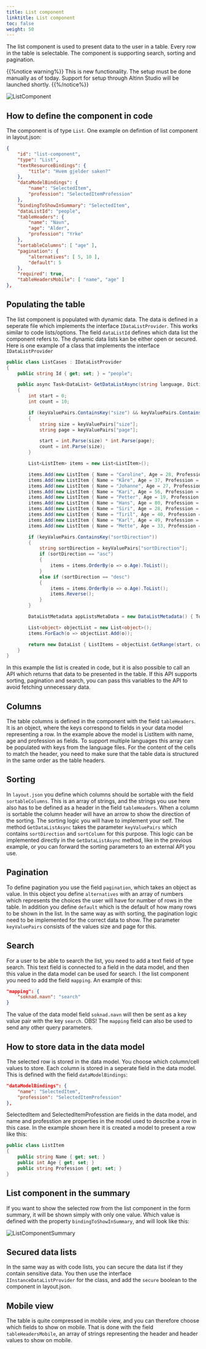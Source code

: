 ```yaml
---
title: List component
linktitle: List component
toc: false
weight: 50
---
```


The list component is used to present data to the user in a table. Every row in the table is selectable. The component 
is supporting search, sorting and pagination. 

{{%notice warning%}}
This is new functionality. 
The setup must be done manually as of today. Support for setup through Altinn Studio will be launched shortly.
{{%/notice%}}

![ListComponent](listComponent.png "Eksempel på hvordan listekomponenten ser ut")

## How to define the component in code 
The component is of type `List`. One example on defintion of list component in layout.json:
```json
{
    "id": "list-component",
    "type": "List",
    "textResourceBindings": {
        "title": "Hvem gjelder saken?"
    },
    "dataModelBindings": {
        "name": "SelectedItem",
        "profession": "SelectedItemProfession"
    },
    "bindingToShowInSummary": "SelectedItem",
    "dataListId": "people",
    "tableHeaders": {
        "name": "Navn",
        "age": "Alder",
        "profession": "Yrke"
    },
    "sortableColumns": [ "age" ],
    "pagination": {
        "alternatives": [ 5, 10 ],
        "default": 5
    },
    "required": true,
    "tableHeadersMobile": [ "name", "age" ]
},
```

## Populating the table
The list component is populated with dynamic data. The data is defined in a seperate file which implements the interface
`IDataListProvider`. This works similar to code lists/options. The field `dataListId` defines which data list the component refers to.
The dynamic data lists kan be either open or secured. 
Here is one example of a class that implements the interface `IDataListProvider`

```csharp
public class ListCases : IDataListProvider
{
    public string Id { get; set; } = "people";

    public async Task<DataList> GetDataListAsync(string language, Dictionary<string, string> keyValuePairs)
    {
        int start = 0;
        int count = 10;

        if (keyValuePairs.ContainsKey("size") && keyValuePairs.ContainsKey("page"))
        {
            string size = keyValuePairs["size"];
            string page = keyValuePairs["page"];

            start = int.Parse(size) * int.Parse(page);
            count = int.Parse(size);
        }

        List<ListItem> items = new List<ListItem>();

        items.Add(new ListItem { Name = "Caroline", Age = 28, Profession = "Utvikler" });
        items.Add(new ListItem { Name = "Kåre", Age = 37, Profession = "Sykepleier" });
        items.Add(new ListItem { Name = "Johanne", Age = 27, Profession = "Utvikler" });
        items.Add(new ListItem { Name = "Kari", Age = 56, Profession = "Snekker" });
        items.Add(new ListItem { Name = "Petter", Age = 19, Profession = "Personlig trener" });
        items.Add(new ListItem { Name = "Hans", Age = 80, Profession = "Pensjonist" });
        items.Add(new ListItem { Name = "Siri", Age = 28, Profession = "UX designer" });
        items.Add(new ListItem { Name = "Tiril", Age = 40, Profession = "Arkitekt" });
        items.Add(new ListItem { Name = "Karl", Age = 49, Profession = "Skuespiller" });
        items.Add(new ListItem { Name = "Mette", Age = 33, Profession = "Artist" });

        if (keyValuePairs.ContainsKey("sortDirection"))
        {
            string sortDirection = keyValuePairs["sortDirection"];
            if (sortDirection == "asc")
            {
                items = items.OrderBy(o => o.Age).ToList();
            }
            else if (sortDirection == "desc") 
            {
                items = items.OrderBy(o => o.Age).ToList();
                items.Reverse();
            }
        }

        DataListMetadata appListsMetaData = new DataListMetadata() { TotaltItemsCount = items.Count };

        List<object> objectList = new List<object>();
        items.ForEach(o => objectList.Add(o));

        return new DataList { ListItems = objectList.GetRange(start, count), _metaData = appListsMetaData };
    }
}
```
In this example the list is created in code, but it is also possible to call an API which returns that data to be presented in the table. 
If this API supports sorting, pagination and search, you can pass this variables to the API to avoid fetching unnecessary data. 

## Columns
The table columns is defined in the component with the field `tableHeaders`. It is an object, where the keys correspond to fields in your
data model representing a row. In the example above the model is ListItem with name, age and profession as fields. To support multiple 
languages this array can be populated with keys from the language files. For the content of the cells to match the header, you 
need to make sure that the table data is structured in the same order as the table headers. 

## Sorting
In `layout.json` you define which columns should be sortable with the field `sortableColumns`.
This is an array of strings, and the strings you use here also has to be defined as a header in the field `tableHeaders`.
When a column is sortable the column header will have an arrow to show the direction of the sorting.
The sorting logic you will have to implement your self. The method `GetDataListAsync` takes the parameter `keyValuePairs` 
which contains `sortDirection` and `sortColumn` for this purpose. This logic can be implemented directly in the `GetDataListAsync`
method, like in the previous example, or you can forward the sorting parameters to an external API you use.

## Pagination
To define pagination you use the field `pagination`, which takes an object as value. In this object you define `alternatives` with
an array of numbers which represents the choices the user will have for number of rows in the table. In addition you define `default`
which is the default of how many rows to be shown in the list. In the same way as with sorting, the pagination logic need to be implemented
for the correct data to show. The parameter `keyValuePairs` consists of the values size and page for this.  

## Search
For a user to be able to search the list, you need to add a text field of type search. This text field is connected to a field in the data model, 
and then this value in the data model can be used for search. I the list component you need to add the field `mapping`.
An example of this: 
```json
"mapping": {
    "soknad.navn": "search"
}
```
The value of the data model field `soknad.navn` will then be sent as a key value pair with the key `search`. 
OBS! The `mapping` field can also be used to send any other query parameters. 

## How to store data in the data model
The selected row is stored in the data model. You choose which column/cell values to store. Each column is stored in a seperate field in the data model. 
This is defined with the field `dataModelBindings`: 
```json
"dataModelBindings": {
    "name": "SelectedItem",
    "profession": "SelectedItemProfession"
},
```

SelectedItem and SelectedItemProfesstion are fields in the data model, and name and professtion are properties in the model used to describe a row in this case.
In the example shown here it is created a model to present a row like this: 
```csharp
public class ListItem
{
    public string Name { get; set; }
    public int Age { get; set; }
    public string Profession { get; set; }
}
```

## List component in the summary
If you want to show the selected row from the list component in the form summary, it will be shown simply with only one value. 
Which value is defined with the property `bindingToShowInSummary`, and will look like this: 

![ListComponentSummary](listComponentSummary.png "List component in summary")


## Secured data lists
In the same way as with code lists, you can secure the data list if they contain sensitive data. You then use the interface
 `IInstanceDataListProvider` for the class, and add the `secure` boolean to the component in layout.json.

## Mobile view
 The table is quite compressed in mobile view, and you can therefore choose which fields to show on mobile. That is done 
 with the field `tableHeadersMobile`, an array of strings representing the header and header values to show on mobile. 